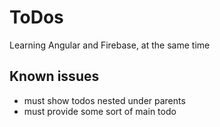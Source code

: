 # ToDos

Learning Angular and Firebase, at the same time

## Known issues

* must show todos nested under parents
* must provide some sort of main todo

